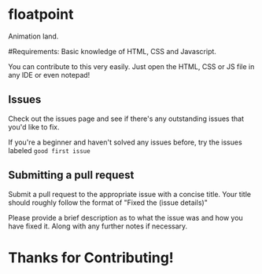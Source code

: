 # floatpoint
Animation land.

#Requirements: 
  Basic knowledge of HTML, CSS and Javascript. 

  You can contribute to this very easily. Just open the HTML, CSS or JS file in any IDE or even notepad!

## Issues

Check out the issues page and see if there's any outstanding issues that you'd like to fix. 

If you're a beginner and haven't solved any issues before, try the issues labeled `good first issue`

## Submitting a pull request

Submit a pull request to the appropriate issue with a concise title. Your title should roughly follow the format of 
    "Fixed the (issue details)"

Please provide a brief description as to what the issue was and how you have fixed it. Along with any further notes if necessary.

# Thanks for Contributing!
